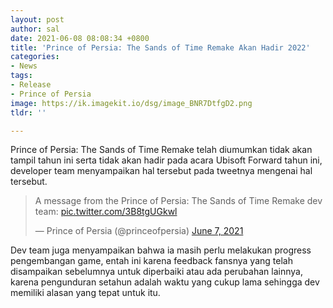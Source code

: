 ```yaml
---
layout: post
author: sal
date: 2021-06-08 08:08:34 +0800
title: 'Prince of Persia: The Sands of Time Remake Akan Hadir 2022'
categories:
- News
tags:
- Release
- Prince of Persia
image: https://ik.imagekit.io/dsg/image_BNR7DtfgD2.png
tldr: ''

---
```

Prince of Persia: The Sands of Time Remake telah diumumkan tidak akan tampil tahun ini serta tidak akan hadir pada acara Ubisoft Forward tahun ini, developer team menyampaikan hal tersebut pada tweetnya mengenai hal tersebut.

<blockquote class="twitter-tweet tw-align-center"><p lang="en" dir="ltr">A message from the Prince of Persia: The Sands of Time Remake dev team: <a href="https://t.co/3B8tgUGkwl">pic.twitter.com/3B8tgUGkwl</a></p>— Prince of Persia (@princeofpersia) <a href="https://twitter.com/princeofpersia/status/1401924414975905792?ref_src=twsrc%5Etfw">June 7, 2021</a></blockquote> <script async src="https://platform.twitter.com/widgets.js" charset="utf-8"></script>

Dev team juga menyampaikan bahwa ia masih perlu melakukan progress pengembangan game, entah ini karena feedback fansnya yang telah disampaikan sebelumnya untuk diperbaiki atau ada perubahan lainnya, karena pengunduran setahun adalah waktu yang cukup lama sehingga dev memiliki alasan yang tepat untuk itu.